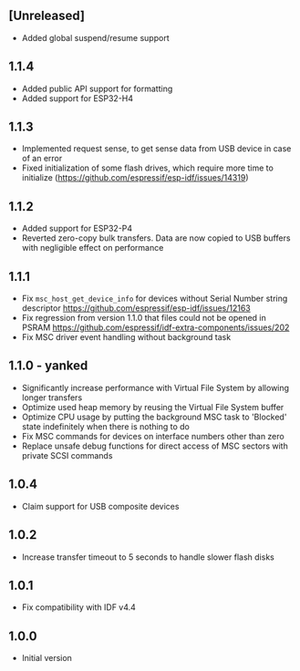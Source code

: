 ## [Unreleased]

- Added global suspend/resume support

## 1.1.4

- Added public API support for formatting
- Added support for ESP32-H4

## 1.1.3

- Implemented request sense, to get sense data from USB device in case of an error
- Fixed initialization of some flash drives, which require more time to initialize (https://github.com/espressif/esp-idf/issues/14319)

## 1.1.2

- Added support for ESP32-P4
- Reverted zero-copy bulk transfers. Data are now copied to USB buffers with negligible effect on performance

## 1.1.1

- Fix `msc_host_get_device_info` for devices without Serial Number string descriptor https://github.com/espressif/esp-idf/issues/12163
- Fix regression from version 1.1.0 that files could not be opened in PSRAM https://github.com/espressif/idf-extra-components/issues/202
- Fix MSC driver event handling without background task

## 1.1.0 - yanked

- Significantly increase performance with Virtual File System by allowing longer transfers
- Optimize used heap memory by reusing the Virtual File System buffer
- Optimize CPU usage by putting the background MSC task to 'Blocked' state indefinitely when there is nothing to do
- Fix MSC commands for devices on interface numbers other than zero
- Replace unsafe debug functions for direct access of MSC sectors with private SCSI commands

## 1.0.4

- Claim support for USB composite devices

## 1.0.2

- Increase transfer timeout to 5 seconds to handle slower flash disks

## 1.0.1

- Fix compatibility with IDF v4.4

## 1.0.0

- Initial version
